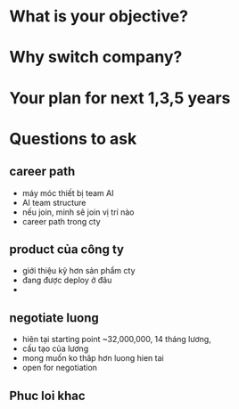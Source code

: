 # What is your objective?
# Why switch company?
# Your plan for next 1,3,5 years

# Questions to ask
## career path
- máy móc thiết bị team AI
- AI team structure
- nếu join, minh sẽ join vị trí nào
- career path trong cty

## product của công ty
- giới thiệu kỹ hơn sản phẩm cty
- đang được deploy ở đâu
- 
## negotiate luong
- hiên tại starting point ~32,000,000, 14 tháng lương, 
- cấu tạo của lương
- mong muốn ko thâp hơn luong hien tai
- open for negotiation

## Phuc loi khac